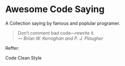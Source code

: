 # Awesome Code Saying

A Collection saying by famous and poplular programer.

> Don’t comment bad code—rewrite it.  
> — *Brian W. Kernighan and P. J. Plaugher*

Reffer:

Code Clean Style